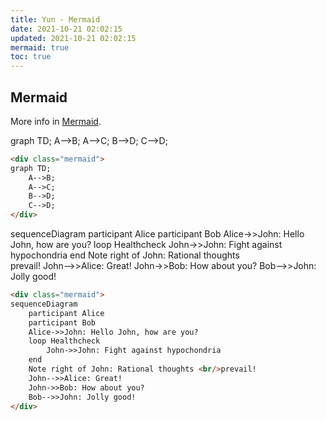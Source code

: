 ```yaml
---
title: Yun - Mermaid
date: 2021-10-21 02:02:15
updated: 2021-10-21 02:02:15
mermaid: true
toc: true
---
```


## Mermaid

More info in [Mermaid](https://mermaid-js.github.io/mermaid/).

<div class="mermaid">
graph TD;
    A-->B;
    A-->C;
    B-->D;
    C-->D;
</div>

```html
<div class="mermaid">
graph TD;
    A-->B;
    A-->C;
    B-->D;
    C-->D;
</div>
```

<div class="mermaid">
sequenceDiagram
    participant Alice
    participant Bob
    Alice->>John: Hello John, how are you?
    loop Healthcheck
        John->>John: Fight against hypochondria
    end
    Note right of John: Rational thoughts <br/>prevail!
    John-->>Alice: Great!
    John->>Bob: How about you?
    Bob-->>John: Jolly good!
</div>

```html
<div class="mermaid">
sequenceDiagram
    participant Alice
    participant Bob
    Alice->>John: Hello John, how are you?
    loop Healthcheck
        John->>John: Fight against hypochondria
    end
    Note right of John: Rational thoughts <br/>prevail!
    John-->>Alice: Great!
    John->>Bob: How about you?
    Bob-->>John: Jolly good!
</div>
```
